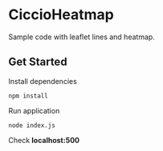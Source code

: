 # CiccioHeatmap

Sample code with leaflet lines and heatmap.

## Get Started

Install dependencies
```
npm install
```

Run application
```
node index.js
```

Check **localhost:500**
